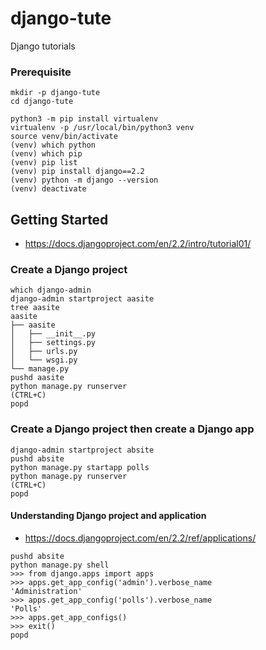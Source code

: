 # django-tute

Django tutorials

### Prerequisite

```
mkdir -p django-tute
cd django-tute

python3 -m pip install virtualenv
virtualenv -p /usr/local/bin/python3 venv
source venv/bin/activate
(venv) which python
(venv) which pip
(venv) pip list
(venv) pip install django==2.2
(venv) python -m django --version
(venv) deactivate
```

## Getting Started

- https://docs.djangoproject.com/en/2.2/intro/tutorial01/

### Create a Django project

```
which django-admin
django-admin startproject aasite
tree aasite
aasite
├── aasite
│   ├── __init__.py
│   ├── settings.py
│   ├── urls.py
│   └── wsgi.py
└── manage.py
pushd aasite 
python manage.py runserver
(CTRL+C)
popd
```

### Create a Django project then create a Django app

```
django-admin startproject absite
pushd absite
python manage.py startapp polls
python manage.py runserver
(CTRL+C)
popd
```

#### Understanding Django project and application

- https://docs.djangoproject.com/en/2.2/ref/applications/

```
pushd absite
python manage.py shell
>>> from django.apps import apps
>>> apps.get_app_config('admin').verbose_name
'Administration'
>>> apps.get_app_config('polls').verbose_name
'Polls'
>>> apps.get_app_configs()
>>> exit()
popd
```

